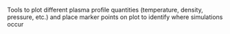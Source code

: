 Tools to plot different plasma profile quantities (temperature, density, pressure, etc.) and place marker points on plot to identify where simulations occur

